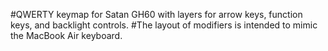 #QWERTY keymap for Satan GH60 with layers for arrow keys, function keys, and backlight controls.
#The layout of modifiers is intended to mimic the MacBook Air keyboard.